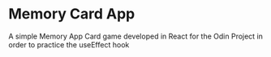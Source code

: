 # Memory Card App

A simple Memory App Card game developed in React for the Odin Project in order to practice the useEffect hook

